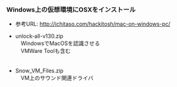 ### Windows上の仮想環境にOSXをインストール
* 参考URL:
http://ichitaso.com/hackitosh/mac-on-windows-pc/

* unlock-all-v130.zip  
　WindowsでMacOSを認識させる  
　VMWare Toolも含む  
　　
* Snow_VM_Files.zip  
　VM上のサウンド関連ドライバ  
　　
